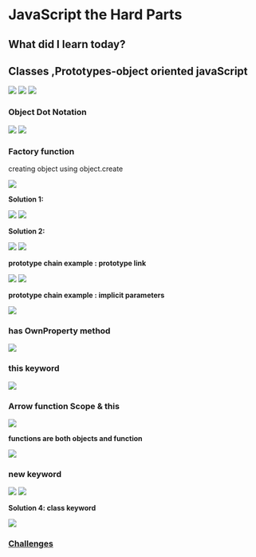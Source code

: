 <h1>JavaScript the Hard Parts</h1>
<h2>What did I learn today?</h2>
<h2>Classes ,Prototypes-object oriented javaScript</h2>
<img src ="https://github.com/Rawan969/Mastering-JavaScript-in-20-Days/assets/121896627/f1823e3f-2359-4e6c-9e46-7fc4df01d42d">
<img src ="https://github.com/Rawan969/Mastering-JavaScript-in-20-Days/assets/121896627/a499d27a-2e8d-4804-8450-ba289a25c02e">
<img src ="https://github.com/Rawan969/Mastering-JavaScript-in-20-Days/assets/121896627/2eff9af7-7fbf-41f4-b71c-d77278faaeb5">
<h3>Object Dot Notation</h3>
<img src ="https://github.com/Rawan969/Mastering-JavaScript-in-20-Days/assets/121896627/689dc2e2-5c23-44d5-b40f-a151cd8f9b72">
<img src ="https://github.com/Rawan969/Mastering-JavaScript-in-20-Days/assets/121896627/db480415-c618-4a9e-9ed9-f80673436308">
<h3>Factory function</h3>
<p>creating object using object.create</p>
<img src ="https://github.com/Rawan969/Mastering-JavaScript-in-20-Days/assets/121896627/4eb30082-1dc8-4fd5-a0d0-fb0ddd1921e5">
<p><strong>Solution 1:</strong></p>
<img src ="https://github.com/Rawan969/Mastering-JavaScript-in-20-Days/assets/121896627/a6d32eb1-0ce3-4970-9b35-eed463f2450e">
<img src ="https://github.com/Rawan969/Mastering-JavaScript-in-20-Days/assets/121896627/e831c288-bf51-4b0b-ac2a-f7fbf050f8bd">
<p><strong>Solution 2:</strong></p>
<img src ="https://github.com/Rawan969/Mastering-JavaScript-in-20-Days/assets/121896627/55c803f4-adae-413c-bd89-8189399dc7af">
<img src ="https://github.com/Rawan969/Mastering-JavaScript-in-20-Days/assets/121896627/cb23274e-8d8b-473f-bf20-042a45c646dd">
<p><strong>prototype chain example : prototype link</strong></p>
<img src ="https://github.com/Rawan969/Mastering-JavaScript-in-20-Days/assets/121896627/6a09a8fd-ae3a-4bb8-b92c-8b1e5a5705ca">
<img src ="https://github.com/Rawan969/Mastering-JavaScript-in-20-Days/assets/121896627/96d60792-1b43-47ba-a9d9-311ea3220413">
<p><strong>prototype chain example : implicit parameters</strong></p>
<img src ="https://github.com/Rawan969/Mastering-JavaScript-in-20-Days/assets/121896627/0c5150bc-35fc-4650-a480-2ac9f6465185">
<h3>has OwnProperty method</h3>
<img src ="https://github.com/Rawan969/Mastering-JavaScript-in-20-Days/assets/121896627/2db72aa6-9023-4be5-8306-2170604c4de8">
<h3>this keyword</h3>
<img src ="https://github.com/Rawan969/Mastering-JavaScript-in-20-Days/assets/121896627/257b3102-1bd7-4d4a-bee2-13ed17966dfd">
<h3>Arrow function Scope & this </h3>
<img src ="https://github.com/Rawan969/Mastering-JavaScript-in-20-Days/assets/121896627/72d653d8-98c1-462e-aa24-3ca2a957dc52">
<p><strong>functions are both objects and function</strong></p>
<img src ="https://github.com/Rawan969/Mastering-JavaScript-in-20-Days/assets/121896627/d64e8f0e-7cc9-4f84-a55a-9a180a893ea0">
<h3>new keyword</h3>
<img src ="https://github.com/Rawan969/Mastering-JavaScript-in-20-Days/assets/121896627/ebf36751-cecb-4fe1-8cdc-561f61b34c7b">
<img src ="https://github.com/Rawan969/Mastering-JavaScript-in-20-Days/assets/121896627/30b798ed-166e-4173-a8dd-9333aa551657">
<p><strong>Solution 4: class keyword</strong></p>
<img src ="![Screenshot (266)](https://github.com/Rawan969/Mastering-JavaScript-in-20-Days/assets/121896627/97aa25ba-c404-4016-8a50-6e07a210dd38)">
</br>
<h3><a href = "https://github.com/orjwan-alrajaby/gsg-QA-Nablus-training-2023/blob/main/learning-sprint-1/week2%20-%20javaScript-the-hard-parts-v2/day%204/task.md">Challenges</a></h3>




